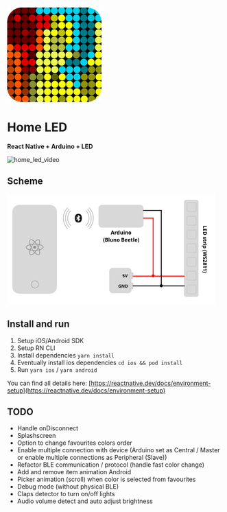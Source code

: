 

![home_led_logo](https://github.com/SparingSoftware/HomeLed/blob/master/images/home_led_logo.png)

# Home LED
 **React Native + Arduino + LED**


![home_led_video](https://github.com/SparingSoftware/HomeLed/blob/master/images/home_led.gif)


## Scheme
![home_led_video](https://github.com/SparingSoftware/HomeLed/blob/master/images/scheme.png)

## Install and run
1. Setup iOS/Android SDK
2. Setup RN CLI
3. Install dependencies `yarn install`
4. Eventually install ios dependencies `cd ios && pod install`
5. Run `yarn ios` / `yarn android`

You can find all details here: [https://reactnative.dev/docs/environment-setup](https://reactnative.dev/docs/environment-setup)

## TODO
   

 - Handle onDisconnect
 - Splashscreen
 - Option to change favourites colors order
 - Enable multiple connection with device (Arduino set as Central / Master or enable multiple connections as Peripheral (Slave))
 - Refactor BLE communication / protocol (handle fast color change)
 - Add and remove item animation Android
 - Picker animation (scroll) when color is selected from favourites
 - Debug mode (without physical BLE)
 - Claps detector to turn on/off lights
 - Audio volume detect and auto adjust brightness
